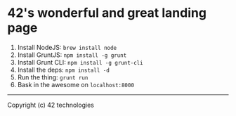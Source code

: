 # 42's wonderful and great landing page

1. Install NodeJS: `brew install node`
2. Install GruntJS: `npm install -g grunt`
3. Install Grunt CLI: `npm install -g grunt-cli`
4. Install the deps: `npm install -d`
5. Run the thing: `grunt run`
6. Bask in the awesome on `localhost:8000`

-------

Copyright (c) 42 technologies
